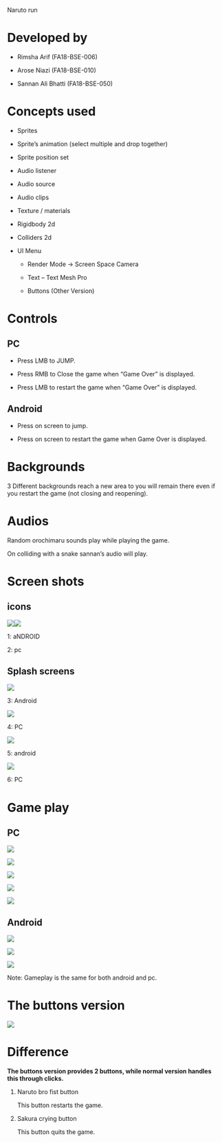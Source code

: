 Naruto run

# Developed by

-   Rimsha Arif (FA18-BSE-006)

-   Arose Niazi (FA18-BSE-010)

-   Sannan Ali Bhatti (FA18-BSE-050)

# Concepts used

-   Sprites

-   Sprite’s animation (select multiple and drop together)

-   Sprite position set

-   Audio listener

-   Audio source

-   Audio clips

-   Texture / materials

-   Rigidbody 2d

-   Colliders 2d

-   UI Menu

    -   Render Mode -\> Screen Space Camera

    -   Text – Text Mesh Pro

    -   Buttons (Other Version)

# Controls

## PC 

-   Press LMB to JUMP.

-   Press RMB to Close the game when “Game Over” is displayed.

-   Press LMB to restart the game when “Game Over” is displayed.

## Android

-   Press on screen to jump.

-   Press on screen to restart the game when Game Over is displayed.

# Backgrounds

3 Different backgrounds reach a new area to you will remain there even if you
restart the game (not closing and reopening).

# Audios

Random orochimaru sounds play while playing the game.

On colliding with a snake sannan’s audio will play.

# Screen shots

## icons

![](media/d946a317a0d01e60dcdffbb30a1b1295.jpeg)![](media/adc08e4eea4f046e329cf16d9774dd5c.png)

1: aNDROID

2: pc

## Splash screens

![](media/436f2b5685a2a0bdb6c8dbe01ca0e73e.png)

3: Android

![](media/3201f576e10c0473c178bc04212cf306.jpeg)

4: PC

![](media/a9f3e8696d7730339610cd757ee82686.jpeg)

5: android

![](media/4ab748424380241cc82b3f9bd1e68649.png)

6: PC

# Game play

## PC

![](media/03575db442f7895201ac666e4b792de1.png)

![](media/932b562d5c405e46104ac52db649b431.png)

![](media/56867986ea4116634484563c550c2993.png)

![](media/2d6da25bb18f44580d4bd3f956e35187.png)

![](media/4fd02420a098afd7471e99c91b2f2510.png)

## 

## 

## 

## Android

![](media/6bfefb3e98b2366f441b2b31a9d85075.jpeg)

![](media/5bd6ab0ae9be42e3ffe0e812c8bbc0c3.jpeg)

![](media/0d304d0d18300d43e141f215b8306cec.jpeg)

Note: Gameplay is the same for both android and pc.

# The buttons version

![](media/487b1c1e68e124df6599f5887d36807c.png)

# Difference

**The buttons version provides 2 buttons, while normal version handles this
through clicks.**

1.  Naruto bro fist button

    This button restarts the game.

2.  Sakura crying button

    This button quits the game.
